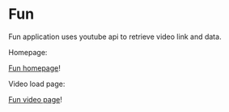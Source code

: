 # Fun

Fun application uses youtube api to retrieve video link and data.

Homepage:

[Fun homepage]([[https://github.com/jnguyen3950/fun/blob/master/img/screenshot1.png]])!

Video load page:

[Fun video page]([[https://github.com/jnguyen3950/fun/blob/master/img/screenshot1.png]])!
